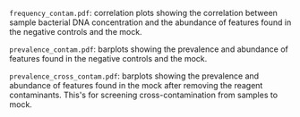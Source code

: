 `frequency_contam.pdf`: correlation plots showing the correlation between sample bacterial DNA concentration and the abundance of features found in the negative controls and the mock.

`prevalence_contam.pdf`: barplots showing the prevalence and abundance of features found in the negative controls and the mock.

`prevalence_cross_contam.pdf`: barplots showing the prevalence and abundance of features found in the mock after removing the reagent contaminants. This's for screening cross-contamination from samples to mock.
